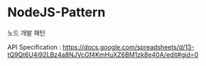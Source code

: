 # NodeJS-Pattern
노드 개발 패턴

API Specification : https://docs.google.com/spreadsheets/d/13-tQ9Qt6U4i92LBz4a8NJVcGf4KmHuXZ6BM1zk8e40A/edit#gid=0
